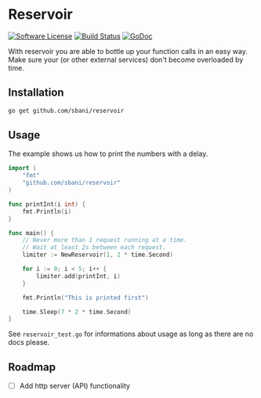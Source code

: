 # Reservoir

[![Software License](https://img.shields.io/badge/license-MIT-brightgreen.svg)](LICENSE.md) [![Build Status](https://travis-ci.org/sbani/reservoir.svg?branch=master)](https://travis-ci.org/sbani/reservoir) [![GoDoc](https://godoc.org/github.com/sbani/reservoir?status.svg)](https://godoc.org/github.com/sbani/reservoir)  


With reservoir you are able to bottle up your function calls in an easy way. Make sure your (or other external services) don't become overloaded by time.

## Installation
```bash
go get github.com/sbani/reservoir
```

## Usage
The example shows us how to print the numbers with a delay.
```go
import (
    "fmt"
    "github.com/sbani/reservoir"
)

func printInt(i int) {
    fmt.Println(i)
}

func main() {
    // Never more than 1 request running at a time.
    // Wait at least 2s between each request.
    limiter := NewReservoir(1, 2 * time.Second)

    for i := 0; i < 5; i++ {
        limiter.add(printInt, i)
    }

    fmt.Println("This is printed first")

    time.Sleep(7 * 2 * time.Second)
}
```

See `reservoir_test.go` for informations about usage as long as there are no docs please.

## Roadmap

- [ ] Add http server (API) functionality

